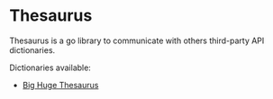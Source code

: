 # Thesaurus

Thesaurus is a go library to communicate with others third-party API dictionaries.

Dictionaries available:

- [Big Huge Thesaurus](https://words.bighugelabs.com/)
